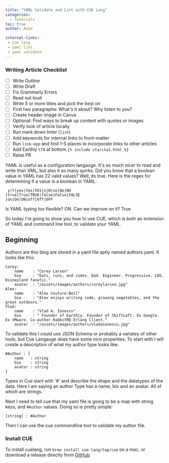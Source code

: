 ```yaml
---
title: "YAML Validate and Lint with CUE Lang"
categories:
  - Tutorials
toc: true
author: Adam

internal-links:
 - cue lang
 - yaml lint
 - yaml validate
---
```



### Writing Article Checklist

- [ ] Write Outline
- [ ] Write Draft
- [ ] Fix Grammarly Errors
- [ ] Read out loud
- [ ] Write 5 or more titles and pick the best on
- [ ] First two paragraphs: What's it about? Why listen to you?
- [ ] Create header image in Canva
- [ ] Optional: Find ways to break up content with quotes or images
- [ ] Verify look of article locally
- [ ] Run mark down linter (`lint`)
- [ ] Add keywords for internal links to front-matter
- [ ] Run `link-opp` and find 1-5 places to incorporate links to other articles
- [ ] Add Earthly `CTA` at bottom `{% include cta/cta1.html %}`
- [ ] Raise PR

YAML is useful as a configuration langauge. It's so much nicer to read and write than XML, but also it so many quirks. Did you know that a boolean value in YAML has 22 valid values? Well, its true. Here is the regex for determining if a value is a boolean in YAML:

```
 y|Y|yes|Yes|YES|n|N|no|No|NO
|true|True|TRUE|false|False|FALSE
|on|On|ON|off|Off|OFF
```
<figcaption>Is YAML typing too flexible? ON. Can we improve on it? True</figcaption>

So today I'm going to show you how to use CUE, which is both an extension of YAML and command line tool, to validate your YAML.

## Beginning

Authors are this blog are stored in a yaml file aptly named authors.yaml. It looks like this:

```
Corey:
    name    : "Corey Larson"
    bio     : "Eats, runs, and codes. Dad. Engineer. Progressive. LDS. Disneyland fanatic."
    avatar  : "/assets/images/authors/coreylarson.jpg"
Alex:
    name    : "Alex Couture-Beil"
    bio     : "Alex enjoys writing code, growing vegetables, and the great outdoors."
Vlad:
    name    : "Vlad A. Ionescu"
    bio     : " Founder of Earthly. Founder of ShiftLeft. Ex Google. Ex VMware. Co-author RabbitMQ Erlang Client."
    avatar  : "/assets/images/authors/vladaionescu.jpg"
```

To validate this I could use JSON Schema or probably a variatey of other tools, but Cue Langauge does have some nice properties. To start with I will create a description of what my author type looks like.

```
#Author : {
    name   : string
    bio    : string 
    avatar : string
}
```

Types in Cue start with '#' and describe the shape and the datatypes of the data. Here I am saying an author Type has a name, bio and an avatar. All of which are strings.

Next I need to tell cue that my yaml file is going to be a map with string keys, and `#Author` values. Doing so is pretty simple:

```
[string] : #Author
```

Then I can use the cue commandline tool to validate my author file.

<div class="notice">

### Install CUE

To install cuelang, run `brew install cue-lang/tap/cue` on a mac, or download a release directly from [GitHub](https://github.com/cue-lang/cue/releases).

</div>


